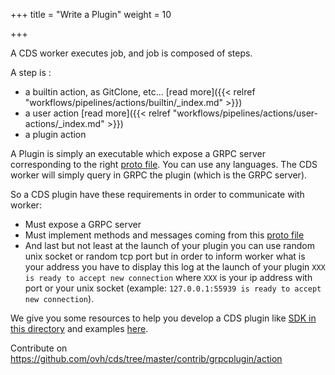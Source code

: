 +++
title = "Write a Plugin"
weight = 10

+++

A CDS worker executes job, and job is composed of steps.

A step is :

* a builtin action, as GitClone, etc... [read more]({{< relref "workflows/pipelines/actions/builtin/_index.md" >}})
* a user action [read more]({{< relref "workflows/pipelines/actions/user-actions/_index.md" >}})
* a plugin action

A Plugin is simply an executable which expose a GRPC server corresponding to the right [proto file](https://github.com/ovh/cds/tree/master/sdk/grpcplugin/actionplugin/actionplugin.proto). You can use any languages. The CDS worker will simply query in GRPC the plugin (which is the GRPC server).

So a CDS plugin have these requirements in order to communicate with worker:

+ Must expose a GRPC server
+ Must implement methods and messages coming from this [proto file](https://github.com/ovh/cds/tree/master/sdk/grpcplugin/actionplugin/actionplugin.proto)
+ And last but not least at the launch of your plugin you can use random unix socket or random tcp port but in order to inform worker what is your address you have to display this log at the launch of your plugin `XXX is ready to accept new connection` where `XXX` is your ip address with port or your unix socket (example: `127.0.0.1:55939 is ready to accept new connection`).

We give you some resources to help you develop a CDS plugin like [SDK in this directory](https://github.com/ovh/cds/tree/master/sdk/grpcplugin/actionplugin) and examples [here](https://github.com/ovh/cds/tree/master/contrib/grpcplugins/action/examples).

Contribute on https://github.com/ovh/cds/tree/master/contrib/grpcplugin/action

